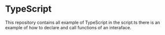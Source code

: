 # TypeScript
This repository contains all example of TypeScript
in the script.ts there is an example of how to declare and call functions of an interaface.
